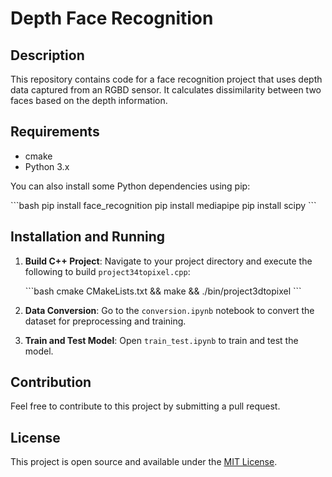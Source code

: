 # Depth Face Recognition

## Description

This repository contains code for a face recognition project that uses depth data captured from an RGBD sensor. It calculates dissimilarity between two faces based on the depth information.

## Requirements

- cmake
- Python 3.x

You can also install some Python dependencies using pip:

\`\`\`bash
pip install face_recognition
pip install mediapipe
pip install scipy
\`\`\`

## Installation and Running

1. **Build C++ Project**: Navigate to your project directory and execute the following to build `project34topixel.cpp`:

    \`\`\`bash
    cmake CMakeLists.txt && make && ./bin/project3dtopixel
    \`\`\`

2. **Data Conversion**: Go to the `conversion.ipynb` notebook to convert the dataset for preprocessing and training.

3. **Train and Test Model**: Open `train_test.ipynb` to train and test the model.

## Contribution

Feel free to contribute to this project by submitting a pull request.

## License

This project is open source and available under the [MIT License](LICENSE).
